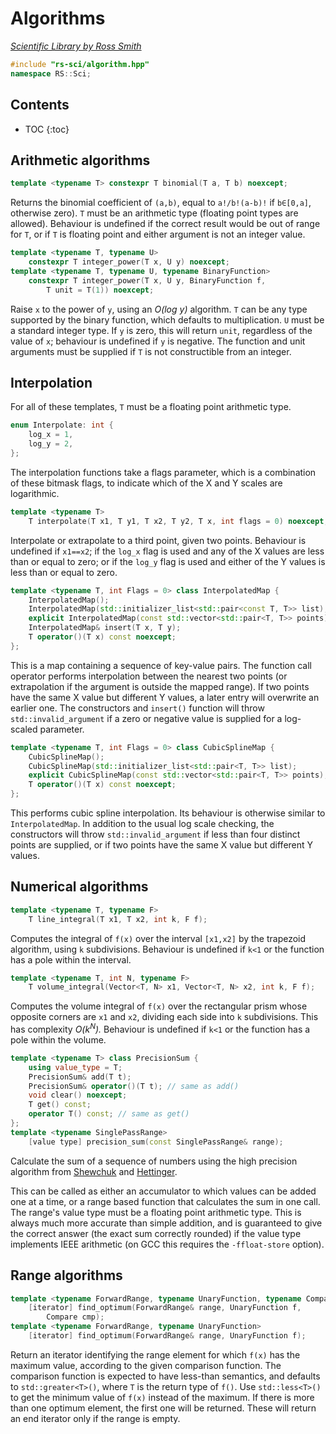 # Algorithms

_[Scientific Library by Ross Smith](index.html)_

```c++
#include "rs-sci/algorithm.hpp"
namespace RS::Sci;
```

## Contents

* TOC
{:toc}

## Arithmetic algorithms

```c++
template <typename T> constexpr T binomial(T a, T b) noexcept;
```

Returns the binomial coefficient of `(a,b)`, equal to `a!/b!(a-b)!` if
`b∈[0,a]`, otherwise zero). `T` must be an arithmetic type (floating point
types are allowed). Behaviour is undefined if the correct result would be out
of range for `T`, or if `T` is floating point and either argument is not an
integer value.

```c++
template <typename T, typename U>
    constexpr T integer_power(T x, U y) noexcept;
template <typename T, typename U, typename BinaryFunction>
    constexpr T integer_power(T x, U y, BinaryFunction f,
        T unit = T(1)) noexcept;
```

Raise `x` to the power of `y`, using an _O(log y)_ algorithm. `T` can be any
type supported by the binary function, which defaults to multiplication. `U`
must be a standard integer type. If `y` is zero, this will return `unit`,
regardless of the value of `x`; behaviour is undefined if `y` is negative.
The function and unit arguments must be supplied if `T` is not constructible
from an integer.

## Interpolation

For all of these templates, `T` must be a floating point arithmetic type.

```c++
enum Interpolate: int {
    log_x = 1,
    log_y = 2,
};
```

The interpolation functions take a flags parameter, which is a combination of
these bitmask flags, to indicate which of the X and Y scales are
logarithmic.

```c++
template <typename T>
    T interpolate(T x1, T y1, T x2, T y2, T x, int flags = 0) noexcept;
```

Interpolate or extrapolate to a third point, given two points. Behaviour is
undefined if `x1==x2`; if the `log_x` flag is used and any of the X values
are less than or equal to zero; or if the `log_y` flag is used and either of
the Y values is less than or equal to zero.

```c++
template <typename T, int Flags = 0> class InterpolatedMap {
    InterpolatedMap();
    InterpolatedMap(std::initializer_list<std::pair<const T, T>> list);
    explicit InterpolatedMap(const std::vector<std::pair<T, T>> points);
    InterpolatedMap& insert(T x, T y);
    T operator()(T x) const noexcept;
};
```

This is a map containing a sequence of key-value pairs. The function call
operator performs interpolation between the nearest two points
(or extrapolation if the argument is outside the mapped range). If two points
have the same X value but different Y values, a later entry will overwrite an
earlier one. The constructors and `insert()` function will throw
`std::invalid_argument` if a zero or negative value is supplied for a
log-scaled parameter.

```c++
template <typename T, int Flags = 0> class CubicSplineMap {
    CubicSplineMap();
    CubicSplineMap(std::initializer_list<std::pair<T, T>> list);
    explicit CubicSplineMap(const std::vector<std::pair<T, T>> points);
    T operator()(T x) const noexcept;
};
```

This performs cubic spline interpolation. Its behaviour is otherwise similar
to `InterpolatedMap`. In addition to the usual log scale checking, the
constructors will throw `std::invalid_argument` if less than four distinct
points are supplied, or if two points have the same X value but different Y
values.

## Numerical algorithms

```c++
template <typename T, typename F>
    T line_integral(T x1, T x2, int k, F f);
```

Computes the integral of `f(x)` over the interval `[x1,x2]` by the trapezoid
algorithm, using `k` subdivisions. Behaviour is undefined if `k<1` or the
function has a pole within the interval.

```c++
template <typename T, int N, typename F>
    T volume_integral(Vector<T, N> x1, Vector<T, N> x2, int k, F f);
```

Computes the volume integral of `f(x)` over the rectangular prism whose
opposite corners are `x1` and `x2`, dividing each side into `k` subdivisions.
This has complexity _O(k<sup>N</sup>)._ Behaviour is undefined if `k<1` or
the function has a pole within the volume.

```c++
template <typename T> class PrecisionSum {
    using value_type = T;
    PrecisionSum& add(T t);
    PrecisionSum& operator()(T t); // same as add()
    void clear() noexcept;
    T get() const;
    operator T() const; // same as get()
};
template <typename SinglePassRange>
    [value type] precision_sum(const SinglePassRange& range);
```

Calculate the sum of a sequence of numbers using the high precision algorithm from
[Shewchuk](http://www-2.cs.cmu.edu/afs/cs/project/quake/public/papers/robust-arithmetic.ps)
and [Hettinger](http://code.activestate.com/recipes/393090/).

This can be called as either an accumulator to which values can be added one
at a time, or a range based function that calculates the sum in one call. The
range's value type must be a floating point arithmetic type. This is always
much more accurate than simple addition, and is guaranteed to give the
correct answer (the exact sum correctly rounded) if the value type implements
IEEE arithmetic (on GCC this requires the `-ffloat-store` option).

## Range algorithms

```c++
template <typename ForwardRange, typename UnaryFunction, typename Compare>
    [iterator] find_optimum(ForwardRange& range, UnaryFunction f,
        Compare cmp);
template <typename ForwardRange, typename UnaryFunction>
    [iterator] find_optimum(ForwardRange& range, UnaryFunction f);
```

Return an iterator identifying the range element for which `f(x)` has the
maximum value, according to the given comparison function. The comparison
function is expected to have less-than semantics, and defaults to
`std::greater<T>()`, where `T` is the return type of `f()`. Use
`std::less<T>()` to get the minimum value of `f(x)` instead of the maximum. If
there is more than one optimum element, the first one will be returned. These
will return an end iterator only if the range is empty.
